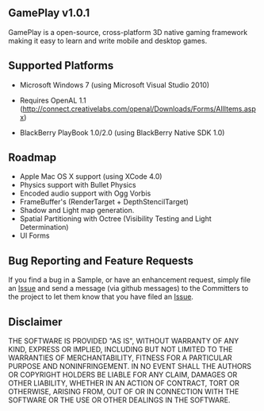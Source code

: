 ## GamePlay v1.0.1
GamePlay is a open-source, cross-platform 3D native gaming framework making it easy to learn and write mobile and desktop games. 

## Supported Platforms
- Microsoft Windows 7 (using Microsoft Visual Studio 2010)
 * Requires OpenAL 1.1 (http://connect.creativelabs.com/openal/Downloads/Forms/AllItems.aspx)
- BlackBerry PlayBook 1.0/2.0 (using BlackBerry Native SDK 1.0)

## Roadmap
- Apple Mac OS X support (using XCode 4.0)
- Physics support with Bullet Physics
- Encoded audio support with Ogg Vorbis
- FrameBuffer's (RenderTarget + DepthStencilTarget)
- Shadow and Light map generation.
- Spatial Partitioning with Octree (Visibility Testing and Light Determination)
- UI Forms

## Bug Reporting and Feature Requests
If you find a bug in a Sample, or have an enhancement request, simply file an 
[Issue](https://github.com/blackberry/GamePlay/issues) and send a message (via github messages) 
to the Committers to the project to let them know that you have filed 
an [Issue](https://github.com/blackberry/GamePlay/issues).

## Disclaimer

THE SOFTWARE IS PROVIDED "AS IS", WITHOUT WARRANTY OF ANY KIND, EXPRESS OR IMPLIED, 
INCLUDING BUT NOT LIMITED TO THE WARRANTIES OF MERCHANTABILITY, FITNESS FOR A 
PARTICULAR PURPOSE AND NONINFRINGEMENT. IN NO EVENT SHALL THE AUTHORS OR COPYRIGHT 
HOLDERS BE LIABLE FOR ANY CLAIM, DAMAGES OR OTHER LIABILITY, WHETHER IN AN ACTION OF CONTRACT, 
TORT OR OTHERWISE, ARISING FROM, OUT OF OR IN CONNECTION WITH THE SOFTWARE OR THE USE OR 
OTHER DEALINGS IN THE SOFTWARE.

